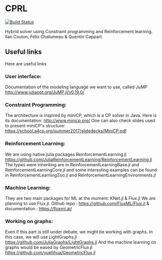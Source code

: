# CPRL

[![Build Status](https://travis-ci.com/ilancoulon/CPRL.jl.svg?token=txSsK23gqDP8efBDxJzv&branch=master)](https://travis-ci.com/ilancoulon/CPRL.jl)

Hybrid solver using Constraint programming and Reinforcement learning. 
Ilan Coulon, Félix Chalumeau & Quentin Cappart. 

## Useful links 

Here are useful links 

### User interface:
Documentation of the modeling language we want to use, called JuMP http://www.juliaopt.org/JuMP.jl/v0.19.0/

### Constraint Programming:
The architecture is inspired by miniCP, which is a CP solver in Java. Here is its documentation: http://www.minicp.org/
One can also check slides used to present miniCP's structure: https://school.a4cp.org/summer2017/slidedecks/MiniCP.pdf

### Reinforcement Learning:
We are using native julia packages ReinforcementLearning.jl https://github.com/JuliaReinforcementLearning/ReinforcementLearning.jl
The types were inheriting are in ReinforcementLearningBase.jl and ReinforcementLearningCore.jl and some interesting examples can be found in ReinforcementLearningZoo.jl and ReinforcementLearningEnvironments.jl

### Machine Learning:
They are two main packages for ML at the moment. KNet.jl & Flux.jl
We are planning to use Flux.jl. Github repo : https://github.com/FluxML/Flux.jl & documentation : https://fluxml.ai/

### Working on graphs:
Even if this part is still under debate, we might be working with graphs. In this case, we will use LightGraphs.jl https://github.com/JuliaGraphs/LightGraphs.jl
And the machine learning on graphs would be eased by GeometricFlux.jl https://github.com/yuehhua/GeometricFlux.jl
